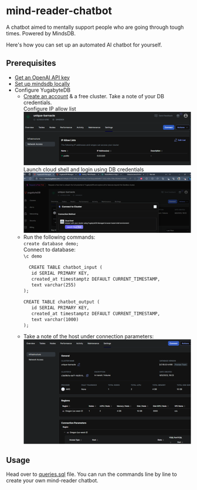 # mind-reader-chatbot
A chatbot aimed to mentally support people who are going through tough times. Powered by MindsDB.

Here's how you can set up an automated AI chatbot for yourself. 

## Prerequisites

- [Get an OpenAI API key](https://www.howtogeek.com/885918/how-to-get-an-openai-api-key/)
- [Set up mindsdb locally](https://docs.mindsdb.com/setup/self-hosted/pip/source)
- Configure YugabyteDB
  - [Create an account](https://cloud.yugabyte.com/signup?utm_medium=direct&utm_source=docs&utm_campaign=YBM_signup) & a free cluster. Take a note of your DB credentials.   
    Configure IP allow list  
    ![Configure IP allow list](assets/public_access.png)
    Launch cloud shell and login using DB credentials
    ![Launch cloud shell](assets/cloud%20shell.png)
  - Run the following commands:  
    `create database demo;`  
    Connect to database:  
    `\c demo`  
    ```
      CREATE TABLE chatbot_input (
       id SERIAL PRIMARY KEY,  
       created_at timestamptz DEFAULT CURRENT_TIMESTAMP,
       text varchar(255)
    );
    ```
    ```
    CREATE TABLE chatbot_output (
       id SERIAL PRIMARY KEY,  
       created_at timestamptz DEFAULT CURRENT_TIMESTAMP,
       text varchar(1000)    
    );  
    ```
  - Take a note of the host under connection parameters:  
    ![Connection parameters](assets/connection_param.png)

## Usage

Head over to [queries.sql](queries.sql) file. You can run the commands line by line to create your own mind-reader chatbot.